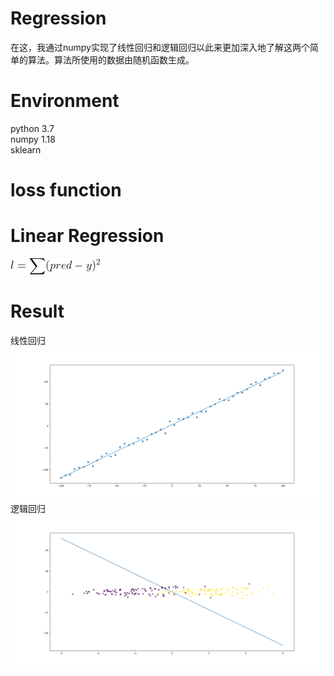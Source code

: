 # Regression
在这，我通过numpy实现了线性回归和逻辑回归以此来更加深入地了解这两个简单的算法。算法所使用的数据由随机函数生成。
# Environment
python 3.7  
numpy 1.18  
sklearn  
# loss function
# Linear Regression
![image](image/1.gif)
# Result
线性回归  
![image](image/LinearRegression.png)
逻辑回归  
![image](image/LogisticRegression.png)
